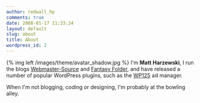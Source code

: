 ```yaml
---
author: redwall_hp
comments: true
date: 2008-01-17 11:33:24
layout: default
slug: about
title: About
wordpress_id: 2
---
```


{% img left /images/theme/avatar_shadow.jpg %}
I'm **Matt Harzewski**, I run the blogs [Webmaster-Source](http://www.webmaster-source.com/) and [Fantasy Folder](http://www.fantasyfolder.com/), and have released a number of popular WordPress plugins, such as the [WP125](http://wordpress.org/extend/plugins/wp125/) ad manager.

When I'm not blogging, coding or designing, I'm probably at the bowling alley.


